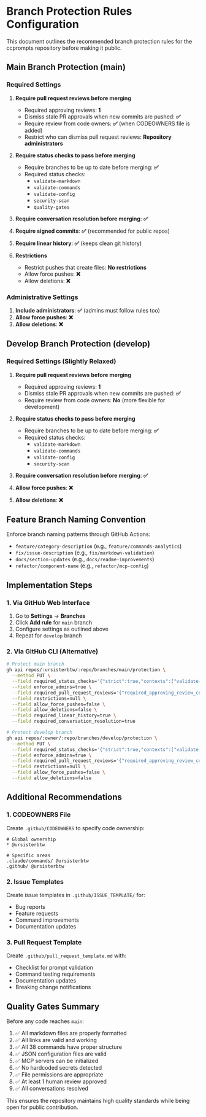 # Branch Protection Rules Configuration

This document outlines the recommended branch protection rules for the ccprompts repository before making it public.

## Main Branch Protection (main)

### Required Settings

1. **Require pull request reviews before merging**
   - Required approving reviews: **1**
   - Dismiss stale PR approvals when new commits are pushed: **✅**
   - Require review from code owners: **✅** (when CODEOWNERS file is added)
   - Restrict who can dismiss pull request reviews: **Repository administrators**

2. **Require status checks to pass before merging**
   - Require branches to be up to date before merging: **✅**
   - Required status checks:
     - `validate-markdown`
     - `validate-commands`
     - `validate-config`
     - `security-scan`
     - `quality-gates`

3. **Require conversation resolution before merging**: **✅**

4. **Require signed commits**: **✅** (recommended for public repos)

5. **Require linear history**: **✅** (keeps clean git history)

6. **Restrictions**
   - Restrict pushes that create files: **No restrictions**
   - Allow force pushes: **❌**
   - Allow deletions: **❌**

### Administrative Settings

1. **Include administrators**: **✅** (admins must follow rules too)
2. **Allow force pushes**: **❌**
3. **Allow deletions**: **❌**

## Develop Branch Protection (develop)

### Required Settings (Slightly Relaxed)

1. **Require pull request reviews before merging**
   - Required approving reviews: **1**
   - Dismiss stale PR approvals when new commits are pushed: **✅**
   - Require review from code owners: **No** (more flexible for development)

2. **Require status checks to pass before merging**
   - Require branches to be up to date before merging: **✅**
   - Required status checks:
     - `validate-markdown`
     - `validate-commands`
     - `validate-config`
     - `security-scan`

3. **Require conversation resolution before merging**: **✅**

4. **Allow force pushes**: **❌**
5. **Allow deletions**: **❌**

## Feature Branch Naming Convention

Enforce branch naming patterns through GitHub Actions:

- `feature/category-description` (e.g., `feature/commands-analytics`)
- `fix/issue-description` (e.g., `fix/markdown-validation`)
- `docs/section-updates` (e.g., `docs/readme-improvements`)
- `refactor/component-name` (e.g., `refactor/mcp-config`)

## Implementation Steps

### 1. Via GitHub Web Interface

1. Go to **Settings** → **Branches**
2. Click **Add rule** for `main` branch
3. Configure settings as outlined above
4. Repeat for `develop` branch

### 2. Via GitHub CLI (Alternative)

```bash
# Protect main branch
gh api repos/:ursisterbtw/:repo/branches/main/protection \
  --method PUT \
  --field required_status_checks='{"strict":true,"contexts":["validate-markdown","validate-commands","validate-config","security-scan","quality-gates"]}' \
  --field enforce_admins=true \
  --field required_pull_request_reviews='{"required_approving_review_count":1,"dismiss_stale_reviews":true}' \
  --field restrictions=null \
  --field allow_force_pushes=false \
  --field allow_deletions=false \
  --field required_linear_history=true \
  --field required_conversation_resolution=true

# Protect develop branch
gh api repos/:owner/:repo/branches/develop/protection \
  --method PUT \
  --field required_status_checks='{"strict":true,"contexts":["validate-markdown","validate-commands","validate-config","security-scan"]}' \
  --field enforce_admins=true \
  --field required_pull_request_reviews='{"required_approving_review_count":1,"dismiss_stale_reviews":true}' \
  --field restrictions=null \
  --field allow_force_pushes=false \
  --field allow_deletions=false
```

## Additional Recommendations

### 1. CODEOWNERS File

Create `.github/CODEOWNERS` to specify code ownership:

```
# Global ownership
* @ursisterbtw

# Specific areas
.claude/commands/ @ursisterbtw
.github/ @ursisterbtw
```

### 2. Issue Templates

Create issue templates in `.github/ISSUE_TEMPLATE/` for:

- Bug reports
- Feature requests
- Command improvements
- Documentation updates

### 3. Pull Request Template

Create `.github/pull_request_template.md` with:

- Checklist for prompt validation
- Command testing requirements
- Documentation updates
- Breaking change notifications

## Quality Gates Summary

Before any code reaches `main`:

1. ✅ All markdown files are properly formatted
2. ✅ All links are valid and working
3. ✅ All 38 commands have proper structure
4. ✅ JSON configuration files are valid
5. ✅ MCP servers can be initialized
6. ✅ No hardcoded secrets detected
7. ✅ File permissions are appropriate
8. ✅ At least 1 human review approved
9. ✅ All conversations resolved

This ensures the repository maintains high quality standards while being open for public contribution.
